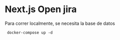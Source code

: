 # Next.js Open jira

Para correr localmente, se necesita la base de datos

```
 docker-compose up -d
```
